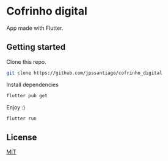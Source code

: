 # Cofrinho digital

App made with Flutter.

## Getting started

Clone this repo.

```bash
git clone https://github.com/jpssantiago/cofrinho_digital
```

Install dependencies

```bash
flutter pub get
```

Enjoy :)

```bash
flutter run
```

<!-- ## Images

<img src="assets/readme_images/readme_image_0.png" alt="drawing" width="200"/>
<img src="assets/readme_images/readme_image_1.png" alt="drawing" width="200"/> -->

## License
[MIT](LICENSE)